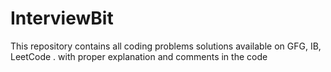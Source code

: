 # InterviewBit
This repository contains all coding problems solutions available on GFG, IB, LeetCode . with proper explanation and comments in the code

